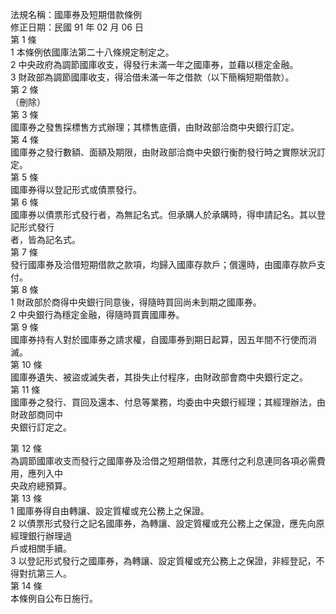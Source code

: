 法規名稱：國庫券及短期借款條例  
修正日期：民國 91 年 02 月 06 日  
第 1 條  
1 本條例依國庫法第二十八條規定制定之。  
2 中央政府為調節國庫收支，得發行未滿一年之國庫券，並藉以穩定金融。  
3 財政部為調節國庫收支，得洽借未滿一年之借款（以下簡稱短期借款）。  
第 2 條  
（刪除）  
第 3 條  
國庫券之發售採標售方式辦理；其標售底價，由財政部洽商中央銀行訂定。  
第 4 條  
國庫券之發行數額、面額及期限，由財政部洽商中央銀行衡酌發行時之實際狀況訂定。  
第 5 條  
國庫券得以登記形式或債票發行。  
第 6 條  
國庫券以債票形式發行者，為無記名式。但承購人於承購時，得申請記名。其以登記形式發行  
者，皆為記名式。  
第 7 條  
發行國庫券及洽借短期借款之款項，均歸入國庫存款戶；償還時，由國庫存款戶支付。  
第 8 條  
1 財政部於商得中央銀行同意後，得隨時買回尚未到期之國庫券。  
2 中央銀行為穩定金融，得隨時買賣國庫券。  
第 9 條  
國庫券持有人對於國庫券之請求權，自國庫券到期日起算，因五年間不行使而消滅。  
第 10 條  
國庫券遺失、被盜或滅失者，其掛失止付程序，由財政部會商中央銀行定之。  
第 11 條  
國庫券之發行、買回及還本、付息等業務，均委由中央銀行經理；其經理辦法，由財政部商同中  
央銀行訂定之。  


第 12 條  
為調節國庫收支而發行之國庫券及洽借之短期借款，其應付之利息連同各項必需費用，應列入中  
央政府總預算。  
第 13 條  
1 國庫券得自由轉讓、設定質權或充公務上之保證。  
2 以債票形式發行之記名國庫券，為轉讓、設定質權或充公務上之保證，應先向原經理銀行辦理過  
戶或相關手續。  
3 以登記形式發行之國庫券，為轉讓、設定質權或充公務上之保證，非經登記，不得對抗第三人。  
第 14 條  
本條例自公布日施行。  



